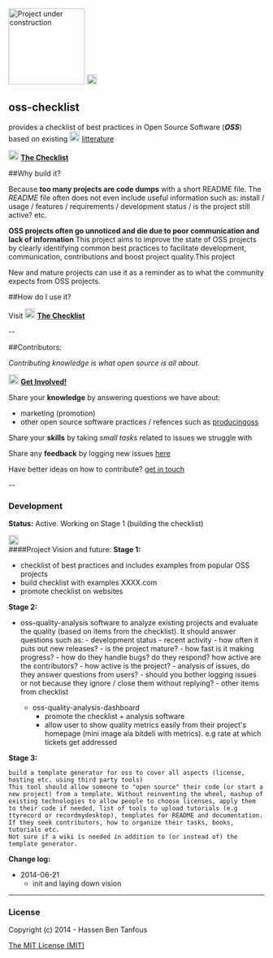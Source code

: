 <img src="http://i.imgur.com/37IpIPh.png" width="150" alt="Project under construction"/>

<img src="https://raw.githubusercontent.com/hbtlabs/oss-checklist/master/doc/icons/Misc-Settings-icon.png" width="20" title="TODO: add website in tagline github"/>
        
        
## oss-checklist
        
provides a checklist of best practices in Open Source Software (***OSS***) based on existing <img src="https://raw.githubusercontent.com/hbtlabs/oss-checklist/master/doc/icons/Misc-Settings-icon.png" width="20"/>  [litterature](link)   

<img src="https://raw.githubusercontent.com/hbtlabs/oss-checklist/master/doc/icons/Misc-Settings-icon.png" width="20" title="TODO fix website link"/> [**The Checklist**](link)      


##Why build it?

Because **too many projects are code dumps** with a short README file. 
The *README* file often does not even include useful information such as: install / usage / features / requirements / development status / is the project still active? etc.

**OSS projects often go unnoticed and die due to poor communication and lack of information**
This project aims to improve the state of OSS projects by clearly identifying common best practices to facilitate development, communication, contributions and boost project quality.This project 

New and mature projects can use it as a reminder as to what the community expects from OSS projects.


##How do I use it?


Visit 
<img src="https://raw.githubusercontent.com/hbtlabs/oss-checklist/master/doc/icons/Misc-Settings-icon.png" width="20" title="TODO fix website link"/> [**The Checklist**](link)      



--

##Contributors:

*Contributing knowledge is what open source is all about.*

<img src="https://raw.githubusercontent.com/hbtlabs/oss-checklist/master/doc/icons/Misc-Settings-icon.png" width="20"
     title="TODO: fix involved wiki link + create page"/>
[**Get Involved!**](link)

Share your **knowledge** by answering questions we have about:

- marketing (promotion)
- other open source software practices / refences such as [producingoss](http://producingoss.com)


Share your **skills** by taking *small tasks* related to issues we struggle with

Share any **feedback** by logging new issues [here](https://github.com/hbtlabs/oss-checklist/issues/new)


Have better ideas on how to contribute? [get in touch](https://github.com/hbtlabs/oss-checklist/issues/new)



--

### Development

**Status:** Active. Working on Stage 1 (building the checklist)


<img src="https://raw.githubusercontent.com/hbtlabs/oss-checklist/master/doc/icons/Misc-Settings-icon.png" width="20"
     title="TODO: extract roadmap to wiki and fix formatting "/>        
####Project Vision and future:
**Stage 1:**

- checklist of best practices and includes examples from popular OSS projects
- build checklist with examples XXXX.com
- promote checklist on websites
 
**Stage 2:**
- oss-quality-analysis
software to analyze existing projects and evaluate the quality (based on items from the checklist). It should answer questions such as:
            - development status
                - recent activity
                    - how often it puts out new releases?
                    - is the project mature?
                    - how fast is it making progress?
                    - how do they handle bugs? do they respond? how active are the contributors? 
                    - how active is the project?
                    - analysis of issues, do they answer questions from users?
                        - should you bother logging issues or not because they ignore / close them without replying?
                - other items from checklist
            
    - oss-quality-analysis-dashboard 
        - promote the checklist + analysis software
        - allow user to show quality metrics easily from their project's homepage (mini image ala bitdeli with metrics). e.g rate at which tickets get addressed
        
**Stage 3:**

    build a template generator for oss to cover all aspects (license, hosting etc. using third party tools)
    This tool should allow someone to "open source" their code (or start a new project) from a template. Without reinventing the wheel, mashup of existing technologies to allow people to choose licenses, apply them to their code if needed, list of tools to upload tutorials (e.g ttyrecord or recordmydesktop), templates for README and documentation. If they seek contributors, how to organize their tasks, books, tutorials etc. 
    Not sure if a wiki is needed in addition to (or instead of) the template generator. 
    

**Change log:**

- 2014-06-21
  - init and laying down vision


---

### License

Copyright (c) 2014 - Hassen Ben Tanfous

[The MIT License (MIT)](http://opensource.org/licenses/MIT)

